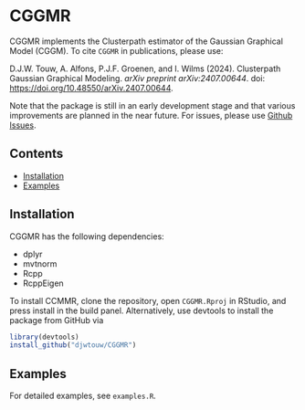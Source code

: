 # CGGMR

CGGMR implements the Clusterpath estimator of the Gaussian Graphical Model (CGGM). To cite `CGGMR` in publications, please use:

D.J.W. Touw, A. Alfons, P.J.F. Groenen, and I. Wilms (2024). Clusterpath Gaussian Graphical Modeling. _arXiv preprint arXiv:2407.00644_. doi: https://doi.org/10.48550/arXiv.2407.00644.

Note that the package is still in an early development stage and that various improvements are planned in the near future. For issues, please use [Github Issues](https://github.com/djwtouw/CGGMR/issues).

## Contents
- [Installation](#installation)
- [Examples](#examples)

## Installation
CGGMR has the following dependencies:
- dplyr
- mvtnorm
- Rcpp
- RcppEigen

To install CCMMR, clone the repository, open `CGGMR.Rproj` in RStudio, and press install in the build panel. Alternatively, use devtools to install the package from GitHub via
```R
library(devtools)
install_github("djwtouw/CGGMR")
```

## Examples
For detailed examples, see `examples.R`.

